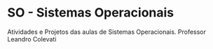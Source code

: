 # SO - Sistemas Operacionais
Atividades e Projetos das aulas de Sistemas Operacionais. Professor Leandro Colevati
